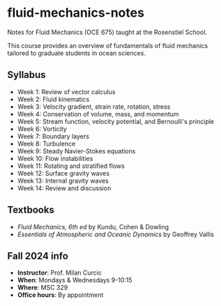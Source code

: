 # fluid-mechanics-notes

Notes for Fluid Mechanics (OCE 675) taught at the Rosenstiel School.

This course provides an overview of fundamentals of fluid mechanics tailored
to graduate students in ocean sciences.

## Syllabus

* Week 1: Review of vector calculus
* Week 2: Fluid kinematics
* Week 3: Velocity gradient, strain rate, rotation, stress
* Week 4: Conservation of volume, mass, and momentum
* Week 5: Stream function, velocity potential, and Bernoulli's principle
* Week 6: Vorticity
* Week 7: Boundary layers
* Week 8: Turbulence
* Week 9: Steady Navier-Stokes equations
* Week 10: Flow instabilities
* Week 11: Rotating and stratified flows
* Week 12: Surface gravity waves
* Week 13: Internal gravity waves
* Week 14: Review and discussion

## Textbooks

 * _Fluid Mechanics, 6th ed_ by Kundu, Cohen & Dowling
 * _Essentials of Atmospheric and Oceanic Dynamics_ by Geoffrey Vallis

## Fall 2024 info

* **Instructor**: Prof. Milan Curcic
* **When**: Mondays & Wednesdays 9-10:15
* **Where**: MSC 329
* **Office hours**: By appointment